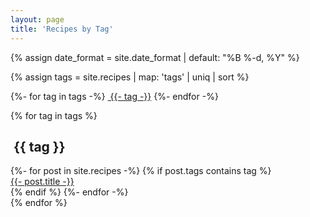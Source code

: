 ```yaml
---
layout: page
title: 'Recipes by Tag'
---
```


{% assign date_format = site.date_format | default: "%B %-d, %Y" %}

{% assign tags = site.recipes | map: 'tags' | uniq | sort %}

{%- for tag in tags -%}
    <a href="#{{- tag -}}" class="btn btn-primary tag-btn"><i class="fas fa-tag" aria-hidden="true"></i>&nbsp;{{- tag -}}</a>
{%- endfor -%}

{% for tag in tags %}
<h2 id="{{ tag }}" class="linked-section">
    <i class="fas fa-tag" aria-hidden="true"></i>
    &nbsp;{{ tag }}
</h2>
<div class="post-list">
    {%- for post in site.recipes -%}
        {% if post.tags contains tag %}
        <div class="tag-entry">
            <a href="{{ post.url | relative_url }}">{{- post.title -}}</a>
        </div>
        {% endif %}
    {%- endfor -%}
</div>
{% endfor %}